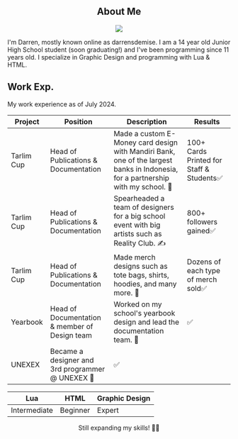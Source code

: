 <div align="center">
  
  ## About Me
  <a href="https://www.youtube.com/watch?v=dQw4w9WgXcQ" />
    <img src="https://svg-banners.vercel.app/api?type=origin&text1=darrensdemise&text2=💖%22Hearts!%22&width=800&height=200" />
  </a>
</div>
<div align="left">
  
  I'm Darren, mostly known online as darrensdemise. I am a 14 year old Junior High School student (soon graduating!) and I've been programming since 11 years old.
  I specialize in Graphic Design and programming with Lua & HTML.

  ## Work Exp.

  My work experience as of July 2024.

  |Project|Position|Description|Results|
  |--|--|--|--|
  |Tarlim Cup|Head of Publications & Documentation|Made a custom E-Money card design with Mandiri Bank, one of the largest banks in Indonesia, for a partnership with my school. 🎨 |100+ Cards Printed for Staff & Students✅|
  |Tarlim Cup|Head of Publications & Documentation|Spearheaded a team of designers for a big school event with big artists such as Reality Club. ✍|800+ followers gained✅|
  |Tarlim Cup|Head of Publications & Documentation|Made merch designs such as tote bags, shirts, hoodies, and many more. 🎨|Dozens of each type of merch sold✅|
  |Yearbook|Head of Documentation & member of Design team|Worked on my school's yearbook design and lead the documentation team. 🎨|✅|
  |UNEXEX|Became a designer and 3rd programmer @ UNEXEX 🏈|✅|

  </div>
  <div align="center">
  
  |Lua|HTML|Graphic Design|
  |--|--|--|
  |Intermediate|Beginner|Expert|

  Still expanding my skills! 🙋‍♂

</div>
